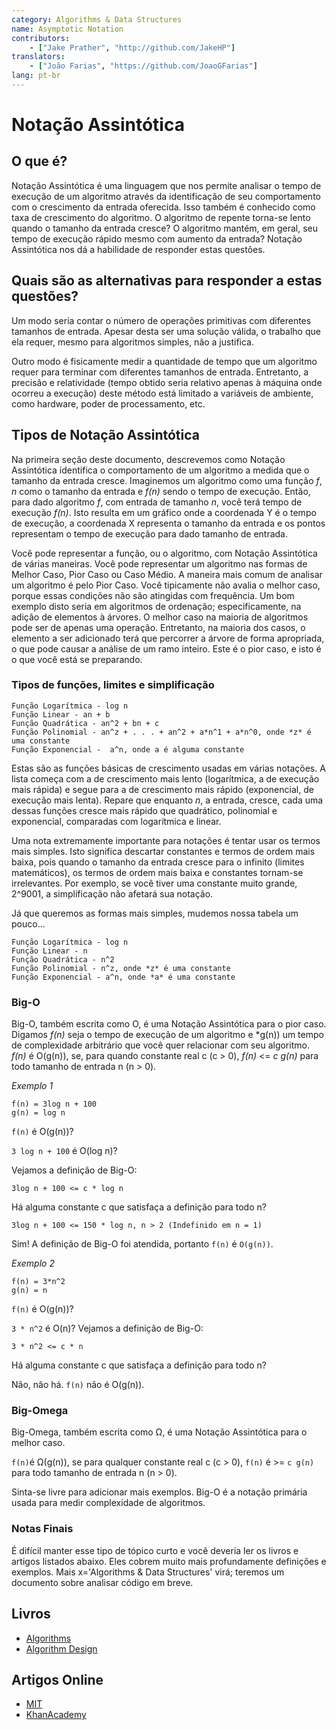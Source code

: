 ```yaml
---
category: Algorithms & Data Structures
name: Asymptotic Notation
contributors:
    - ["Jake Prather", "http://github.com/JakeHP"]
translators:
    - ["João Farias", "https://github.com/JoaoGFarias"]
lang: pt-br
---
```


# Notação Assintótica

## O que é?

Notação Assintótica é uma linguagem que nos permite analisar o tempo de execução
 de um algoritmo através da identificação de seu comportamento com o
 crescimento da entrada oferecida. Isso também é conhecido como taxa de
 crescimento do algoritmo. O algoritmo de repente torna-se lento quando o
 tamanho da entrada cresce? O algoritmo mantém, em geral, seu tempo de execução
 rápido mesmo com aumento da entrada? Notação Assintótica nos dá a habilidade de
 responder estas questões.

## Quais são as alternativas para responder a estas questões?

Um modo seria contar o número de operações primitivas com diferentes tamanhos de
 entrada. Apesar desta ser uma solução válida, o trabalho que ela requer, mesmo para algoritmos simples, não a justifica.

 Outro modo é fisicamente medir a quantidade de tempo que um algoritmo requer
 para terminar com diferentes tamanhos de entrada. Entretanto, a precisão e
 relatividade (tempo obtido seria relativo apenas à máquina onde ocorreu a
   execução) deste método está limitado a variáveis de ambiente, como hardware,
   poder de processamento, etc.

## Tipos de Notação Assintótica

Na primeira seção deste documento, descrevemos como Notação Assintótica identifica o comportamento de um algoritmo
 a medida que o tamanho da entrada cresce. Imaginemos um algoritmo como uma função
 *f*, *n* como o tamanho da entrada e *f(n)* sendo o tempo de execução. Então,
 para dado algoritmo *f*, com entrada de tamanho *n*, você terá tempo de execução
 *f(n)*. Isto resulta em um gráfico onde a coordenada Y é o tempo de execução, 
 a coordenada X representa o tamanho da entrada e os pontos representam o tempo
de execução para dado tamanho de entrada.

Você pode representar a função, ou o algoritmo, com Notação Assintótica de várias
maneiras. Você pode representar um algoritmo nas formas de Melhor Caso, Pior Caso
ou Caso Médio.
A maneira mais comum de analisar um algoritmo é pelo Pior Caso. Você tipicamente
não avalia o melhor caso, porque essas condições não são atingidas com frequência.
Um bom exemplo disto seria em algoritmos de ordenação; especificamente, na adição
de elementos à árvores. O melhor caso na maioria de algoritmos pode ser de apenas
uma operação. Entretanto, na maioria dos casos, o elemento a ser adicionado terá
que percorrer a árvore de forma apropriada, o que pode causar a análise de um
ramo inteiro.
Este é o pior caso, e isto é o que você está se preparando.

### Tipos de funções, limites e simplificação

```
Função Logarítmica - log n
Função Linear - an + b
Função Quadrática - an^2 + bn + c
Função Polinomial - an^z + . . . + an^2 + a*n^1 + a*n^0, onde *z* é uma constante
Função Exponencial -  a^n, onde a é alguma constante
```
Estas são as funções básicas de crescimento usadas em várias notações. A lista
 começa com a de crescimento mais lento (logarítmica, a de execução mais rápida)
e segue para a de crescimento mais rápido (exponencial, de execução mais lenta).
Repare que enquanto *n*, a entrada, cresce, cada uma dessas funções cresce mais
rápido que quadrático, polinomial e exponencial, comparadas com logarítmica e linear.

Uma nota extremamente importante para notações é tentar usar os termos mais simples.
Isto significa descartar constantes e termos de ordem mais baixa, pois quando o
tamanho da entrada cresce para o infinito (limites matemáticos), os termos de ordem
mais baixa e constantes tornam-se irrelevantes. Por exemplo, se você tiver uma
constante muito grande, 2^9001, a simplificação não afetará sua notação.

Já que queremos as formas mais simples, mudemos nossa tabela um pouco...

```
Função Logarítmica - log n
Função Linear - n
Função Quadrática - n^2
Função Polinomial - n^z, onde *z* é uma constante
Função Exponencial - a^n, onde *a* é uma constante
```

### Big-O

Big-O, também escrita como O, é uma Notação Assintótica para o pior caso. Digamos
*f(n)* seja o tempo de execução de um algoritmo e *g(n)) um tempo de complexidade
arbitrário que você quer relacionar com seu algoritmo. *f(n)* é O(g(n)), se, para
quando constante real c (c > 0), *f(n)* <= *c g(n)* para todo tamanho de entrada
n (n > 0).


*Exemplo 1*

```
f(n) = 3log n + 100
g(n) = log n
```

`f(n)` é O(g(n))?

`3 log n + 100` é  O(log n)?

Vejamos a definição de Big-O:

```
3log n + 100 <= c * log n
```

Há alguma constante c que satisfaça a definição para todo n?

```
3log n + 100 <= 150 * log n, n > 2 (Indefinido em n = 1)
```

Sim! A definição de Big-O foi atendida, portanto `f(n)` é `O(g(n))`.

*Exemplo 2*

```
f(n) = 3*n^2
g(n) = n
```

`f(n)` é O(g(n))?

`3 * n^2` é O(n)?
Vejamos a definição de Big-O:

```
3 * n^2 <= c * n
```

Há alguma constante c que satisfaça a definição para todo n?

Não, não há. `f(n)` não é O(g(n)).

### Big-Omega
Big-Omega, também escrita como Ω, é uma Notação Assintótica para o melhor caso.

`f(n)`é Ω(g(n)), se para qualquer constante real c (c > 0), `f(n)` é >= `c g(n)` para todo tamanho de entrada n (n > 0).

Sinta-se livre para adicionar mais exemplos. Big-O é a notação primária usada para medir complexidade de algoritmos.

### Notas Finais
É difícil manter esse tipo de tópico curto e você deveria ler os livros e artigos listados abaixo. Eles cobrem muito mais profundamente definições e exemplos. Mais x='Algorithms & Data Structures' virá; teremos um documento sobre analisar código em breve.

## Livros

* [Algorithms](http://www.amazon.com/Algorithms-4th-Robert-Sedgewick/dp/032157351X)
* [Algorithm Design](http://www.amazon.com/Algorithm-Design-Foundations-Analysis-Internet/dp/0471383651)

## Artigos Online

* [MIT](http://web.mit.edu/16.070/www/lecture/big_o.pdf)
* [KhanAcademy](https://www.khanacademy.org/computing/computer-science/algorithms/asymptotic-notation/a/asymptotic-notation)
